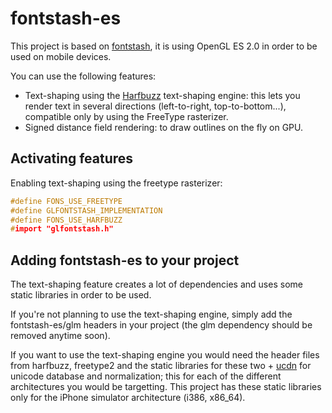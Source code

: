 fontstash-es
============

This project is based on [fontstash](https://github.com/memononen/fontstash), it is using OpenGL ES 2.0 in order to be used on mobile devices. 

You can use the following features:

+ Text-shaping using the [Harfbuzz](https://github.com/behdad/harfbuzz) text-shaping engine: this lets you render text in several directions (left-to-right, top-to-bottom...), compatible only by using the FreeType rasterizer.
+ Signed distance field rendering: to draw outlines on the fly on GPU.

Activating features
-------------------

Enabling text-shaping using the freetype rasterizer:
```c++
#define FONS_USE_FREETYPE
#define GLFONTSTASH_IMPLEMENTATION
#define FONS_USE_HARFBUZZ
#import "glfontstash.h"
```

Adding fontstash-es to your project
-----------------------------------

The text-shaping feature creates a lot of dependencies and uses some static libraries in order to be used. 

If you're not planning to use the text-shaping engine, simply add the fontstash-es/glm headers in your project (the glm dependency should be removed anytime soon). 

If you want to use the text-shaping engine you would need the header files from harfbuzz, freetype2 and the static libraries for these two + [ucdn](https://github.com/grigorig/ucdn) for unicode database and normalization; this for each of the different architectures you would be targetting. This project has these static libraries only for the iPhone simulator architecture (i386, x86_64).
